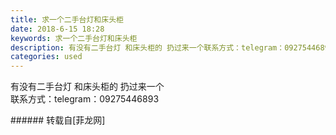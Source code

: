```yaml
---
title: 求一个二手台灯和床头柜
date: 2018-6-15 18:28
keywords: 求一个二手台灯和床头柜
description: 有没有二手台灯 和床头柜的 扔过来一个联系方式：telegram：09275446893
categories: used
---
```

<td class="t_f" id="postmessage_1423652">

有没有二手台灯 和床头柜的 扔过来一个<br/>
联系方式：telegram：09275446893<br/>
</td>
###### 转载自[菲龙网]